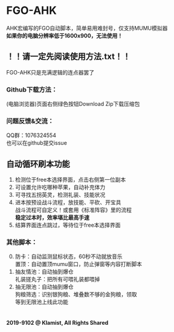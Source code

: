 # FGO-AHK
AHK宏编写的FGO自动脚本，简单易用难封号，仅支持MUMU模拟器<br>
**如果你的电脑分辨率低于1600x900，无法使用！**<br>
## ！！请一定先阅读使用方法.txt！！
FGO-AHK只是充满逻辑的连点器罢了<br>
### Github下载方法：<br>
(电脑浏览器)页面右侧绿色按钮Download Zip下载压缩包<br>
### 问题反馈&交流：
QQ群：1076324554<br>
也可以在github提交issue<br>
## 自动循环刷本功能
1. 检测位于free本选择界面，点击右侧第一位副本<br>
2. 可设置允许吃哪种苹果，自动补充体力<br>
3. 可寻找五拐英灵，检测礼装、技能状况<br>
4. 进本按预设战斗流程，放技能、平砍、开宝具<br>战斗流程可自定义！或套用《标准阵容》里的流程<br>**稳定过本时，效率堪比最高手速**<br>
5. 结算界面连点跳过，等待位于free本选择界面<br>
### 其他脚本：
0. 防卡：自动监测鼠标状态，60秒不动就放音乐<br>置顶：自动置顶mumu窗口，防止弹窗等内容打断脚本<br>
1. 抽友情池：自动抽到爆仓<br>礼装搓丸子：把所有可喂礼装都喂掉<br>
2. 抽无限池：自动抽到爆仓<br>狗粮筛选：识别银狗粮、堆叠数不够的金狗粮，领取<br>等到无限池上线此功能<br><br>
#### 2019-9102 @ Klamist, All Rights Shared
